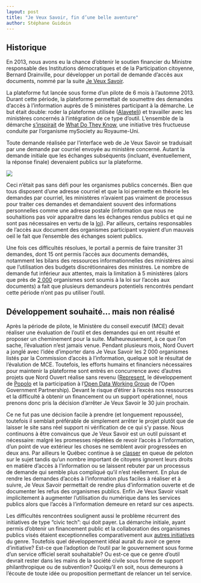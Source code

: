 ```yaml
---
layout: post
title: "Je Veux Savoir, fin d’une belle aventure"
author: Stéphane Guidoin
---
```

## Historique

En 2013, nous avons eu la chance d’obtenir le soutien financier du Ministre responsable des Institutions démocratiques et de la Participation citoyenne, Bernard Drainville, pour développer un portail de demande d’accès aux documents, nommé par la suite [Je Veux Savoir](http://www.jeveuxsavoir.org/).

La plateforme fut lancée sous forme d’un pilote de 6 mois à l’automne 2013. Durant cette période, la plateforme permettait de soumettre des demandes d’accès à l’information auprès de 5 ministères participant à la démarche. Le but était double: roder la plateforme utilisée ([Alaveteli](http://alaveteli.org/)) et travailler avec les ministères concernés à l’intégration de ce type d’outil. L’ensemble de la démarche [s’inspirait](http://alaveteli.org/deployments/) de [What Do They Know](https://www.whatdotheyknow.com/), une initiative très fructueuse conduite par l’organisme mySociety au Royaume-Uni.

Toute demande réalisée par l’interface web de Je Veux Savoir se traduisait par une demande par courriel envoyée au ministère concerné. Autant la demande initiale que les échanges subséquents (incluant, éventuellement, la réponse finale) devenaient publics sur la plateforme.

![](/theme/img/blog/2015-06-15-jeveuxsavoir.png)

Ceci n’était pas sans défi pour les organismes publics concernés. Bien que tous disposent d’une adresse courriel et que la loi permette en théorie les demandes par courriel, les ministères n’avaient pas vraiment de processus pour traiter ces demandes et demandaient souvent des informations personnelles comme une adresse postale (information que nous ne souhaitions pas voir apparaitre dans les échanges rendus publics et qui ne sont pas nécessaires en vertu de la [loi](http://www2.publicationsduquebec.gouv.qc.ca/dynamicSearch/telecharge.php?type=2&file=/A_2_1/A2_1.html)). Par ailleurs, certains responsables de l’accès aux document des organismes participant voyaient d’un mauvais oeil le fait que l’ensemble des échanges soient publics.

Une fois ces difficultés résolues, le portail a permis de faire transiter 31 demandes, dont 15 ont permis l’accès aux documents demandés, notamment les bilans des ressources informationnelles des ministères ainsi que l’utilisation des budgets discrétionnaires des ministres. Le nombre de demande fut inférieur aux attentes, mais la limitation à 5 ministères (alors que près de [2 000](http://www.cai.gouv.qc.ca/liste-des-organismes-assujettis-et-des-responsables-de-lapplication-de-la-loi-sur-lacces/) organismes sont soumis à la loi sur l’accès aux documents) a fait que plusieurs demandeurs potentiels rencontrés pendant cette période n’ont pas pu utiliser l’outil.

## Développement souhaité… mais non réalisé

Après la période de pilote, le Ministère du conseil executif (MCE) devait réaliser une évaluation de l’outil et des demandes qui en ont résulté et proposer un cheminement pour la suite. Malheureusement, à ce que l’on sache, l’évaluation n’est jamais venue. Pendant plusieurs mois, Nord Ouvert a jonglé avec l’idée d’importer dans Je Veux Savoir les 2 000 organismes listés par la Commission d’accès à l’information, quelque soit le résultat de l’évalution de MCE. Toutefois, les efforts humains et financiers nécessaires pour maintenir la plateforme sont entrés en concurrence avec d’autres projets que Nord Ouvert réalise sans revenu ([Represent](http://represent.opennorth.ca/), le développement de [Popolo](http://www.popoloproject.com/) et la participation à l’[Open Data Working Group](http://www.opengovpartnership.org/groups/opendata/) de l’Open Government Partnership). Devant le risque d’étirer à l’excès nos ressources et la difficulté à obtenir un financement ou un support opérationnel, nous prenons donc pris la décision d’arrêter Je Veux Savoir le 30 juin prochain.

Ce ne fut pas une décision facile à prendre (et longuement repoussée), toutefois il semblait préférable de simplement arrêter le projet plutôt que de laisser le site sans réel support ni vérification de ce qui s’y passe. Nous continuons à être convaincus que Je Veux Savoir est un outil puissant et nécessaire: malgré les promesses répétées de revoir l’accès à l’information, d’un point de vue extérieur les choses ne semblent avoir progressées en deux ans. Par ailleurs le Québec continue à se [classer](http://www.law-democracy.org/live/global-rti-rating/canadian-rti-rating/) en queue de peloton sur le sujet tandis qu’un nombre important de citoyens ignorent leurs droits en matière d’accès à l’information ou se laissent rebuter par un processus de demande qui semble plus compliqué qu’il n’est réellement. En plus de rendre les demandes d’accès à l’information plus faciles à réaliser et à suivre, Je Veux Savoir permettait de rendre plus d’information ouverte et de documenter les refus des organismes publics. Enfin Je Veux Savoir visait implicitement à augmenter l’utilisation du numérique dans les services publics alors que l’accès à l’information demeure en retard sur ces aspects.

Les difficultés rencontrées soulignent aussi le problème récurrent des initiatives de type “civic tech”: qui doit payer. La démarche initiale, ayant permis d’obtenir un financement public et la collaboration des organismes publics visés étaient exceptionnelles comparativement aux [autres initiatives](https://www.mysociety.org/research/alaveteli-research/) du genre. Toutefois quel développement idéal aurait du avoir ce genre d’initiative? Est-ce que l’adoption de l’outil par le gouvernement sous forme d’un service officiel serait souhaitable? Ou est-ce que ce genre d’outil devrait rester dans les mains de la société civile sous forme de support philanthropique ou de subvention? Quoiqu’il en soit, nous demeurons à l’écoute de toute idée ou proposition permettant de relancer un tel service.
